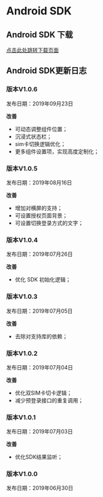 # Android SDK

## Android SDK 下载

[点击此处跳转下载页面](https://github.com/WFC-LinkedME/link_account_demo/tree/master/app/libs)

## Android SDK更新日志

### 版本V1.0.6

发布日期：2019年09月23日

**改善**

* 可动态调整组件位置；
* 沉浸式状态栏；
* sim卡切换逻辑优化；
* 更多组件设置项，实现高度定制化；

### 版本V1.0.5

发布日期：2019年08月16日

**改善**

* 增加对横屏的支持；
* 可设置授权页面背景；
* 可设置切换登录方式的文字；

### 版本V1.0.4

发布日期：2019年07月26日

**改善**

* 优化 SDK 初始化逻辑；

### 版本V1.0.3

发布日期：2019年07月05日

**改善**

* 去除对支持库的依赖；

### 版本V1.0.2

发布日期：2019年07月04日

**改善**

* 优化双SIM卡切卡逻辑；
* 减少预登录接口的重复调用；

### 版本V1.0.1

发布日期：2019年07月03日

**改善**

* 优化SDK结果监听；

### 版本V1.0.0

发布日期：2019年06月30日

